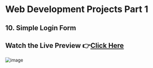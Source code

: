 # Web Development Projects Part 1

## 10. Simple Login Form

## Watch the Live Preview 👉[Click Here](https://ashutosh-pmishra.github.io/Web-Development-Projects-Part-1/10-Simple_Login_Form/)
![image](https://github.com/Ashutosh-PMishra/Web-Development-Projects-Part-1/blob/main/10-Simple_Login_Form/preview.png)

